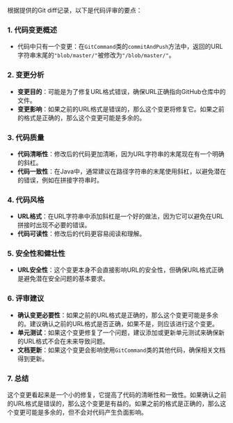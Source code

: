 根据提供的Git diff记录，以下是代码评审的要点：

### 1. 代码变更概述
- 代码中只有一个变更：在`GitCommand`类的`commitAndPush`方法中，返回的URL字符串末尾的`"blob/master/"`被修改为`"/blob/master/"`。

### 2. 变更分析
- **变更目的**：可能是为了修复URL格式错误，确保URL正确指向GitHub仓库中的文件。
- **变更影响**：如果之前的URL格式是错误的，那么这个变更将修复它。如果之前的格式是正确的，那么这个变更可能是多余的。

### 3. 代码质量
- **代码清晰性**：修改后的代码更加清晰，因为URL字符串的末尾现在有一个明确的斜杠。
- **代码一致性**：在Java中，通常建议在路径字符串的末尾使用斜杠，以避免潜在的错误，例如在拼接字符串时。

### 4. 代码风格
- **URL格式**：在URL字符串中添加斜杠是一个好的做法，因为它可以避免在URL拼接时出现不必要的错误。
- **代码可读性**：修改后的代码更容易阅读和理解。

### 5. 安全性和健壮性
- **URL安全性**：这个变更本身不会直接影响URL的安全性，但确保URL格式正确是避免潜在安全问题的基本要求。

### 6. 评审建议
- **确认变更必要性**：如果之前的URL格式是正确的，那么这个变更可能是多余的。建议确认之前的URL格式是否正确，如果不是，则应该进行这个变更。
- **单元测试**：如果这个变更修复了一个问题，建议添加或更新单元测试来确保新的URL格式不会在未来导致问题。
- **文档更新**：如果这个变更会影响使用`GitCommand`类的其他代码，确保相关文档得到更新。

### 7. 总结
这个变更看起来是一个小的修复，它提高了代码的清晰性和一致性。如果确认之前的URL格式是错误的，那么这个变更是有益的。如果之前的格式是正确的，那么这个变更可能是多余的，但不会对代码产生负面影响。